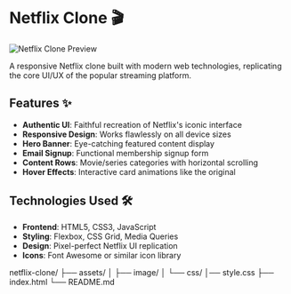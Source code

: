 # Netflix Clone 🎬

![Netflix Clone Preview](assets/image/Netflix_Clone.png)

A responsive Netflix clone built with modern web technologies, replicating the core UI/UX of the popular streaming platform.

## Features ✨

- **Authentic UI**: Faithful recreation of Netflix's iconic interface
- **Responsive Design**: Works flawlessly on all device sizes
- **Hero Banner**: Eye-catching featured content display
- **Email Signup**: Functional membership signup form
- **Content Rows**: Movie/series categories with horizontal scrolling
- **Hover Effects**: Interactive card animations like the original

## Technologies Used 🛠️

- **Frontend**: HTML5, CSS3, JavaScript
- **Styling**: Flexbox, CSS Grid, Media Queries
- **Design**: Pixel-perfect Netflix UI replication
- **Icons**: Font Awesome or similar icon library


netflix-clone/
├── assets/
│ ├── image/
│ └── css/
│── style.css
├── index.html
└── README.md
